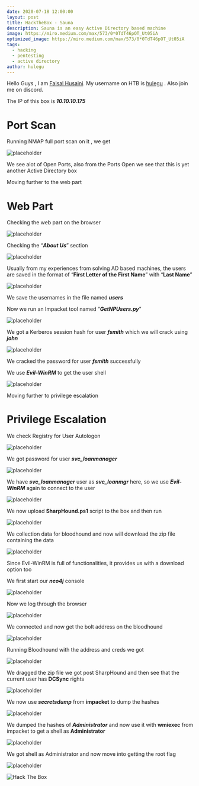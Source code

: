 ```yaml
---
date: 2020-07-18 12:00:00
layout: post
title: HackTheBox - Sauna
description: Sauna is an easy Active Directory based machine
image: https://miro.medium.com/max/573/0*0TdT46pOT_Ut05iA
optimized_image: https://miro.medium.com/max/573/0*0TdT46pOT_Ut05iA
tags:
  - hacking
  - pentesting
  - active directory
author: hulegu
---
```


Hello Guys , I am <a href="https://twitter.com/_kNgF">Faisal Husaini</a>. My username on HTB is <a href="https://www.hackthebox.eu/home/users/profile/7404">hulegu</a> . Also join me on discord.

The IP of this box is ***10.10.10.175***

# Port Scan

Running NMAP full port scan on it , we get

![placeholder](https://miro.medium.com/max/810/1*uWKLi2IF8BKJRjoZ4EV7eA.png "Large example image")

We see alot of Open Ports, also from the Ports Open we see that this is yet another Active Directory box

Moving further to the web part

# Web Part

Checking the web part on the browser

![placeholder](https://miro.medium.com/max/810/1*vJl2zLI2T0KG_go0UVHJxw.png "Large example image")

Checking the “***About Us***” section

![placeholder](https://miro.medium.com/max/810/1*12qDPJLDvyeeyflZc3N7CA.png "Large example image")

Usually from my experiences from solving AD based machines, the users are saved in the format of “**First Letter of the First Name**” with “**Last Name**”

![placeholder](https://miro.medium.com/max/202/1*AiwodSe7pyf2g50YHqjUWA.png "Large example image")

We save the usernames in the file named ***users***

Now we run an Impacket tool named “***GetNPUsers.py***”

![placeholder](https://miro.medium.com/max/810/1*UFiql2Gx4sd9pz7jGxsZsg.png "Large example image")

We got a Kerberos session hash for user ***fsmith*** which we will crack using ***john***

![placeholder](https://miro.medium.com/max/810/1*ZxkhTfGr6WXXFH-sSHLUQg.png "Large example image")

We cracked the password for user ***fsmith*** successfully

We use ***Evil-WinRM*** to get the user shell

![placeholder](https://miro.medium.com/max/573/1*HcjsyTsf5b0P9ADkpuwwew.png "Large example image")

Moving further to privilege escalation

# Privilege Escalation

We check Registry for User Autologon

![placeholder](https://miro.medium.com/max/810/1*K2ryoz8Hzc6KjMJYknAaRw.png "Large example image")

We got password for user ***svc_loanmanager***

![placeholder](https://miro.medium.com/max/573/1*qb7ey_iGOoTgVaF2DYxONw.png "Large example image")

We have ***svc_loanmanager*** user as ***svc_loanmgr*** here, so we use ***Evil-WinRM*** again to connect to the user

![placeholder](https://miro.medium.com/max/573/1*vy5YsMDy5Ce3cU-O6ez7Iw.png "Large example image")

We now upload **SharpHound.ps1** script to the box and then run

![placeholder](https://miro.medium.com/max/810/1*iD963GaR3hqpujl3-F6lTQ.png "Large example image")

We collection data for bloodhound and now will download the zip file containing the data

![placeholder](https://miro.medium.com/max/810/1*eXAyTpkh--1amjfxjzsf6Q.png "Large example image")

Since Evil-WinRM is full of functionalities, it provides us with a download option too

We first start our ***neo4j*** console

![placeholder](https://miro.medium.com/max/573/1*uOQjPlQPMxL8tV5KCaRrxw.png "Large example image")

Now we log through the browser

![placeholder](https://miro.medium.com/max/573/1*PxI9GNpQuv-iNtinNi2znA.png "Large example image")

We connected and now get the bolt address on the bloodhound

![placeholder](https://miro.medium.com/max/810/1*IvrPb5VW3sTVhBPmqcfqNQ.png "Large example image")

Running Bloodhound with the address and creds we got

![placeholder](https://miro.medium.com/max/573/1*9a1CinU4oEbvfY1RKX-kaQ.png "Large example image")

We dragged the zip file we got post SharpHound and then see that the current user has **DCSync** rights

![placeholder](https://miro.medium.com/max/810/1*JvBaavCEBGflXhvn3Atlmg.png "Large example image")

We now use ***secretsdump*** from **impacket** to dump the hashes

![placeholder](https://miro.medium.com/max/810/1*KJC3Dw0OUOYLi207gJA-Gg.png "Large example image")

We dumped the hashes of ***Administrator*** and now use it with **wmiexec** from impacket to get a shell as **Administrator**

![placeholder](https://miro.medium.com/max/810/1*qK2knJOlFpTyNMYH-m9Eew.png "Large example image")

We got shell as Administrator and now move into getting the root flag

![placeholder](https://miro.medium.com/max/460/1*cjmxrS1hkxdiqZ0mvSBDgg.png "Large example image")


<img src="http://www.hackthebox.eu/badge/image/7404" alt="Hack The Box"> 
